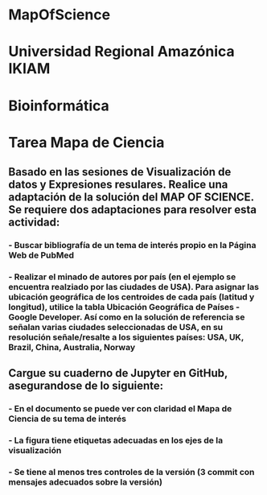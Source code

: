 # MapOfScience

# Universidad Regional Amazónica IKIAM 
# Bioinformática
# Tarea Mapa de Ciencia

## Basado en las sesiones de Visualización de datos y Expresiones resulares. Realice una adaptación de  la solución del MAP OF SCIENCE. Se requiere dos adaptaciones para resolver esta actividad:

### - Buscar bibliografía de un tema de interés propio en la Página Web de PubMed
### - Realizar el minado de autores por país (en el ejemplo se encuentra realziado por las ciudades de USA). Para asignar las ubicación geográfica de los centroides de cada país (latitud y longitud), utilice la tabla  Ubicación Geográfica de Países - Google Developer. Así como en la solución de referencia se señalan varias ciudades seleccionadas de USA, en su resolución señale/resalte a los siguientes países: USA, UK, Brazil, China, Australia, Norway

## Cargue su cuaderno de Jupyter en GitHub, asegurandose de lo siguiente:
### - En el documento se puede ver con claridad el Mapa de Ciencia de su tema de interés
### - La figura tiene etiquetas adecuadas en los ejes de la visualización
### - Se tiene al menos tres controles de la versión (3 commit con mensajes adecuados sobre la versión)
